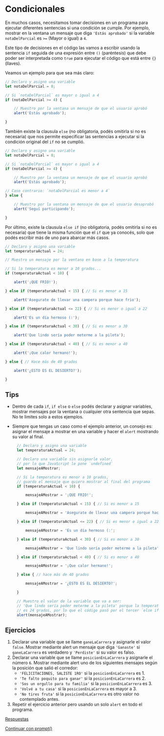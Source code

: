 # Condicionales

En muchos casos, necesitamos tomar decisiones en un programa para ejecutar diferentes sentencias si una condición se cumple. Por ejemplo, mostrar en la ventana un mensaje que diga `'Estás aprobado'` si la variable `notaDelParcial` es `>=` \(Mayor o igual\) a `4`.

Este tipo de decisiones en el código las vamos a escribir usando la sentencia `if` seguida de una expresión entre `()` \(paréntesis\) que debe poder ser interpretada como `true` para ejecutar el código que está entre `{}` \(llaves\).

Veamos un ejemplo para que sea más claro:

```javascript
// Declaro y asigno una variable
let notaDelParcial = 8;

// Si `notaDelParcial` es mayor o igual a 4
if (notaDelParcial >= 4) {

    // Muestro por la ventana un mensaje de que el usuario aprobó
    alert('Estás aprobado');

}
```

También existe la clausula `else` \(no obligatoria, podés omitirla si no es necesaria\) que nos permite especificar las sentencias a ejecutar si la condición original del `if` no se cumplió.

```javascript
// Declaro y asigno una variable
let notaDelParcial = 8;

// Si `notaDelParcial` es mayor o igual a 4
if (notaDelParcial >= 4) {

    // Muestro por la ventana un mensaje de que el usuario aprobó
    alert('Estás aprobado');

// Caso contrario: `notaDelParcial es menor a 4`
} else {

    // Muestro por la ventana un mensaje de que el usuario desaprobó
    alert('Seguí participando');

}
```

Por último, existe la clausula `else if` \(no obligatoria, podés omitirla si no es necesaria\) que tiene la misma función que el `if` que ya conocés, solo que podés escribir más de uno para abarcar más casos.

```javascript
// Declaro y asigno una variable
let temperaturaActual = 24;

// Muestro un mensaje por la ventana en base a la temperatura

// Si la temperatura es menor a 10 grados...
if (temperaturaActual < 10) {

    alert('¡QUE FRIO!');

} else if (temperaturaActual < 15) { // Si es menor a 15

    alert('Asegurate de llevar una campera porque hace frio');

} else if (temperaturaActual <= 22) { // Si es menor o igual a 22

    alert('Es un día hermoso (:');

} else if (temperaturaActual < 30) { // Si es menor a 30

    alert('Que lindo sería poder meterme a la pileta');

} else if (temperaturaActual < 40) { // Si es menor a 40

    alert('¡Que calor hermano!');

} else { // Hace más de 40 grados

    alert('¿ESTO ES EL DESIERTO?');

}
```

## Tips

* Dentro de cada `if`, `if else` o `else` podés declarar y asignar variables, mostrar mensajes por la ventana o cualquier otra sentencia que sepas. No te limites solo a estos ejemplos.
* Siempre que tengas un caso como el ejemplo anterior, un consejo es: asignar el mensaje a mostrar en una variable y hacer el `alert` mostrando su valor al final.

  ```javascript
    // Declaro y asigno una variable
    let temperaturaActual = 24;

    // Declaro una variable sin asignarle valor,
    // por lo que JavaScript le pone `undefined`
    let mensajeAMostrar;

    // Si la temperatura es menor a 10 grados,
    // guardo el mensaje que quiero mostrar al final del programa
    if (temperaturaActual < 10) {

        mensajeAMostrar = '¡QUE FRIO!';

    } else if (temperaturaActual < 15) { // Si es menor a 15

        mensajeAMostrar = 'Asegurate de llevar una campera porque hace frio';

    } else if (temperaturaActual <= 22) { // Si es menor o igual a 22

        mensajeAMostrar = 'Es un día hermoso (:';

    } else if (temperaturaActual < 30) { // Si es menor a 30

        mensajeAMostrar = 'Que lindo sería poder meterme a la pileta';

    } else if (temperaturaActual < 40) { // Si es menor a 40

        mensajeAMostrar = '¡Que calor hermano!';

    } else { // hace más de 40 grados

        mensajeAMostrar = '¿ESTO ES EL DESIERTO?';

    }

    // Muestro el valor de la variable que va a ser:
    // 'Que lindo sería poder meterme a la pileta' porque la temperatura
    // es 24 grados, por lo que el código pasó por el tercer `else if`
    alert(mensajeAMostrar);
  ```

## Ejercicios

1. Declarar una variable que se llame `ganeLaCarrera` y asignarle el valor `false`. Mostrar mediante alert un mensaje que diga `'Ganaste'` si `ganeLaCarrera` es verdadero y `'Perdiste'` si su valor es falso.
2. Declarar una variable que se llame `posicionEnLaCarrera` y asignarle el número `6`. Mostrar mediante alert uno de los siguientes mensajes según la posición que salió el corredor:
   * `'FELICITACIONES, SALISTE 1RO'` si la `posicionEnLaCarrera` es 1.
   * `'Te falto poquito para ganar'` si la `posicionEnLaCarrera` es 2.
   * `'Sos un orgullo para tu familia'` si la `posicionEnLaCarrera` es 3.
   * `'Volvé a tu casa'` si la `posicionEnLaCarrera` es mayor a 3.
   * `'No tires fruta'` si la `posicionEnLaCarrera` es otro valor no contemplado antes.
3. Repetir el ejercicio anterior pero usando un solo `alert` en todo el programa.

[Respuestas](/respuestas/05.js)

[Continuar con prompt\(\)](06.md)

